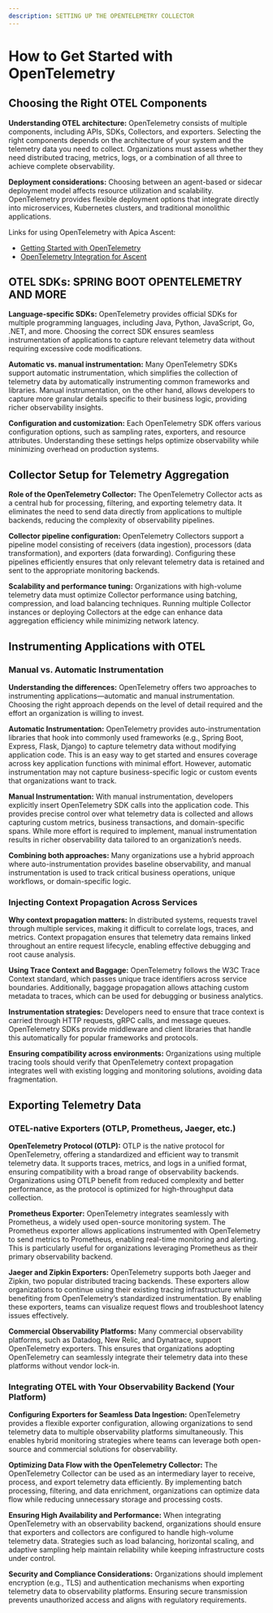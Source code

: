 ```yaml
---
description: SETTING UP THE OPENTELEMETRY COLLECTOR
---
```


# How to Get Started with OpenTelemetry

## Choosing the Right OTEL Components

**Understanding OTEL architecture:** OpenTelemetry consists of multiple components, including APIs, SDKs, Collectors, and exporters. Selecting the right components depends on the architecture of your system and the telemetry data you need to collect. Organizations must assess whether they need distributed tracing, metrics, logs, or a combination of all three to achieve complete observability.

**Deployment considerations:** Choosing between an agent-based or sidecar deployment model affects resource utilization and scalability. OpenTelemetry provides flexible deployment options that integrate directly into microservices, Kubernetes clusters, and traditional monolithic applications.

Links for using OpenTelemetry with Apica Ascent:

* [Getting Started with OpenTelemetry](../../getting-started/ascent/getting-started-with-metrics.md)
* [OpenTelemetry Integration for Ascent](../../integrations/list-of-integrations/opentelemetry.md)

## OTEL SDKs: SPRING BOOT OPENTELEMETRY AND MORE

**Language-specific SDKs:** OpenTelemetry provides official SDKs for multiple programming languages, including Java, Python, JavaScript, Go, .NET, and more. Choosing the correct SDK ensures seamless instrumentation of applications to capture relevant telemetry data without requiring excessive code modifications.

**Automatic vs. manual instrumentation:** Many OpenTelemetry SDKs support automatic instrumentation, which simplifies the collection of telemetry data by automatically instrumenting common frameworks and libraries. Manual instrumentation, on the other hand, allows developers to capture more granular details specific to their business logic, providing richer observability insights.

**Configuration and customization:** Each OpenTelemetry SDK offers various configuration options, such as sampling rates, exporters, and resource attributes. Understanding these settings helps optimize observability while minimizing overhead on production systems.

## Collector Setup for Telemetry Aggregation <a href="#toc189582879" id="toc189582879"></a>

**Role of the OpenTelemetry Collector:** The OpenTelemetry Collector acts as a central hub for processing, filtering, and exporting telemetry data. It eliminates the need to send data directly from applications to multiple backends, reducing the complexity of observability pipelines.

**Collector pipeline configuration:** OpenTelemetry Collectors support a pipeline model consisting of receivers (data ingestion), processors (data transformation), and exporters (data forwarding). Configuring these pipelines efficiently ensures that only relevant telemetry data is retained and sent to the appropriate monitoring backends.

**Scalability and performance tuning:** Organizations with high-volume telemetry data must optimize Collector performance using batching, compression, and load balancing techniques. Running multiple Collector instances or deploying Collectors at the edge can enhance data aggregation efficiency while minimizing network latency.

## Instrumenting Applications with OTEL <a href="#toc189582880" id="toc189582880"></a>

### Manual vs. Automatic Instrumentation <a href="#y0ybsdw1zmgo" id="y0ybsdw1zmgo"></a>

**Understanding the differences:** OpenTelemetry offers two approaches to instrumenting applications—automatic and manual instrumentation. Choosing the right approach depends on the level of detail required and the effort an organization is willing to invest.

**Automatic Instrumentation:** OpenTelemetry provides auto-instrumentation libraries that hook into commonly used frameworks (e.g., Spring Boot, Express, Flask, Django) to capture telemetry data without modifying application code. This is an easy way to get started and ensures coverage across key application functions with minimal effort. However, automatic instrumentation may not capture business-specific logic or custom events that organizations want to track.

**Manual Instrumentation:** With manual instrumentation, developers explicitly insert OpenTelemetry SDK calls into the application code. This provides precise control over what telemetry data is collected and allows capturing custom metrics, business transactions, and domain-specific spans. While more effort is required to implement, manual instrumentation results in richer observability data tailored to an organization’s needs.

**Combining both approaches:** Many organizations use a hybrid approach where auto-instrumentation provides baseline observability, and manual instrumentation is used to track critical business operations, unique workflows, or domain-specific logic.

### Injecting Context Propagation Across Services <a href="#k6bqekas7lsc" id="k6bqekas7lsc"></a>

**Why context propagation matters:** In distributed systems, requests travel through multiple services, making it difficult to correlate logs, traces, and metrics. Context propagation ensures that telemetry data remains linked throughout an entire request lifecycle, enabling effective debugging and root cause analysis.

**Using Trace Context and Baggage:** OpenTelemetry follows the W3C Trace Context standard, which passes unique trace identifiers across service boundaries. Additionally, baggage propagation allows attaching custom metadata to traces, which can be used for debugging or business analytics.

**Instrumentation strategies:** Developers need to ensure that trace context is carried through HTTP requests, gRPC calls, and message queues. OpenTelemetry SDKs provide middleware and client libraries that handle this automatically for popular frameworks and protocols.

**Ensuring compatibility across environments:** Organizations using multiple tracing tools should verify that OpenTelemetry context propagation integrates well with existing logging and monitoring solutions, avoiding data fragmentation.

## Exporting Telemetry Data <a href="#toc189582881" id="toc189582881"></a>

### OTEL-native Exporters (OTLP, Prometheus, Jaeger, etc.) <a href="#id-3rbfbiwh19ld" id="id-3rbfbiwh19ld"></a>

**OpenTelemetry Protocol (OTLP):** OTLP is the native protocol for OpenTelemetry, offering a standardized and efficient way to transmit telemetry data. It supports traces, metrics, and logs in a unified format, ensuring compatibility with a broad range of observability backends. Organizations using OTLP benefit from reduced complexity and better performance, as the protocol is optimized for high-throughput data collection.

**Prometheus Exporter:** OpenTelemetry integrates seamlessly with Prometheus, a widely used open-source monitoring system. The Prometheus exporter allows applications instrumented with OpenTelemetry to send metrics to Prometheus, enabling real-time monitoring and alerting. This is particularly useful for organizations leveraging Prometheus as their primary observability backend.

**Jaeger and Zipkin Exporters:** OpenTelemetry supports both Jaeger and Zipkin, two popular distributed tracing backends. These exporters allow organizations to continue using their existing tracing infrastructure while benefiting from OpenTelemetry’s standardized instrumentation. By enabling these exporters, teams can visualize request flows and troubleshoot latency issues effectively.

**Commercial Observability Platforms:** Many commercial observability platforms, such as Datadog, New Relic, and Dynatrace, support OpenTelemetry exporters. This ensures that organizations adopting OpenTelemetry can seamlessly integrate their telemetry data into these platforms without vendor lock-in.

### Integrating OTEL with Your Observability Backend (Your Platform) <a href="#rxchz8anatlz" id="rxchz8anatlz"></a>

**Configuring Exporters for Seamless Data Ingestion:** OpenTelemetry provides a flexible exporter configuration, allowing organizations to send telemetry data to multiple observability platforms simultaneously. This enables hybrid monitoring strategies where teams can leverage both open-source and commercial solutions for observability.

**Optimizing Data Flow with the OpenTelemetry Collector:** The OpenTelemetry Collector can be used as an intermediary layer to receive, process, and export telemetry data efficiently. By implementing batch processing, filtering, and data enrichment, organizations can optimize data flow while reducing unnecessary storage and processing costs.

**Ensuring High Availability and Performance:** When integrating OpenTelemetry with an observability backend, organizations should ensure that exporters and collectors are configured to handle high-volume telemetry data. Strategies such as load balancing, horizontal scaling, and adaptive sampling help maintain reliability while keeping infrastructure costs under control.

**Security and Compliance Considerations:** Organizations should implement encryption (e.g., TLS) and authentication mechanisms when exporting telemetry data to observability platforms. Ensuring secure transmission prevents unauthorized access and aligns with regulatory requirements.
